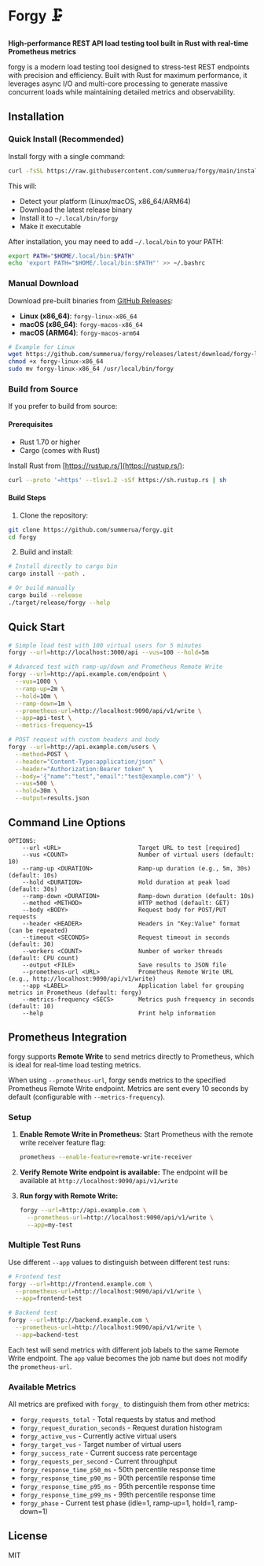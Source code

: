 # Forgy 🗜️

**High-performance REST API load testing tool built in Rust with real-time Prometheus metrics**

forgy is a modern load testing tool designed to stress-test REST endpoints with precision and efficiency. Built with Rust for maximum performance, it leverages async I/O and multi-core processing to generate massive concurrent loads while maintaining detailed metrics and observability.

## Installation

### Quick Install (Recommended)

Install forgy with a single command:

```bash
curl -fsSL https://raw.githubusercontent.com/summerua/forgy/main/install.sh | bash
```

This will:
- Detect your platform (Linux/macOS, x86_64/ARM64)
- Download the latest release binary
- Install it to `~/.local/bin/forgy`
- Make it executable

After installation, you may need to add `~/.local/bin` to your PATH:
```bash
export PATH="$HOME/.local/bin:$PATH"
echo 'export PATH="$HOME/.local/bin:$PATH"' >> ~/.bashrc
```

### Manual Download

Download pre-built binaries from [GitHub Releases](https://github.com/summerua/forgy/releases):

- **Linux (x86_64)**: `forgy-linux-x86_64`
- **macOS (x86_64)**: `forgy-macos-x86_64`  
- **macOS (ARM64)**: `forgy-macos-arm64`

```bash
# Example for Linux
wget https://github.com/summerua/forgy/releases/latest/download/forgy-linux-x86_64
chmod +x forgy-linux-x86_64
sudo mv forgy-linux-x86_64 /usr/local/bin/forgy
```

### Build from Source

If you prefer to build from source:

#### Prerequisites
- Rust 1.70 or higher
- Cargo (comes with Rust)

Install Rust from [https://rustup.rs/](https://rustup.rs/):
```bash
curl --proto '=https' --tlsv1.2 -sSf https://sh.rustup.rs | sh
```

#### Build Steps
1. Clone the repository:
```bash
git clone https://github.com/summerua/forgy.git
cd forgy
```

2. Build and install:
```bash
# Install directly to cargo bin
cargo install --path .

# Or build manually
cargo build --release
./target/release/forgy --help
```

## Quick Start

```bash
# Simple load test with 100 virtual users for 5 minutes
forgy --url=http://localhost:3000/api --vus=100 --hold=5m

# Advanced test with ramp-up/down and Prometheus Remote Write
forgy --url=http://api.example.com/endpoint \
  --vus=1000 \
  --ramp-up=2m \
  --hold=10m \
  --ramp-down=1m \
  --prometheus-url=http://localhost:9090/api/v1/write \
  --app=api-test \
  --metrics-frequency=15

# POST request with custom headers and body
forgy --url=http://api.example.com/users \
  --method=POST \
  --header="Content-Type:application/json" \
  --header="Authorization:Bearer token" \
  --body='{"name":"test","email":"test@example.com"}' \
  --vus=500 \
  --hold=30m \
  --output=results.json
```

## Command Line Options

```
OPTIONS:
    --url <URL>                      Target URL to test [required]
    --vus <COUNT>                    Number of virtual users (default: 10)
    --ramp-up <DURATION>             Ramp-up duration (e.g., 5m, 30s) (default: 10s)
    --hold <DURATION>                Hold duration at peak load (default: 30s)
    --ramp-down <DURATION>           Ramp-down duration (default: 10s)
    --method <METHOD>                HTTP method (default: GET)
    --body <BODY>                    Request body for POST/PUT requests
    --header <HEADER>                Headers in "Key:Value" format (can be repeated)
    --timeout <SECONDS>              Request timeout in seconds (default: 30)
    --workers <COUNT>                Number of worker threads (default: CPU count)
    --output <FILE>                  Save results to JSON file
    --prometheus-url <URL>           Prometheus Remote Write URL (e.g., http://localhost:9090/api/v1/write)
    --app <LABEL>                    Application label for grouping metrics in Prometheus (default: forgy)
    --metrics-frequency <SECS>       Metrics push frequency in seconds (default: 10)
    --help                           Print help information
```

## Prometheus Integration

forgy supports **Remote Write** to send metrics directly to Prometheus, which is ideal for real-time load testing metrics.

When using `--prometheus-url`, forgy sends metrics to the specified Prometheus Remote Write endpoint. Metrics are sent every 10 seconds by default (configurable with `--metrics-frequency`).

### Setup

1. **Enable Remote Write in Prometheus:**
   Start Prometheus with the remote write receiver feature flag:
   ```bash
   prometheus --enable-feature=remote-write-receiver
   ```

2. **Verify Remote Write endpoint is available:**
   The endpoint will be available at `http://localhost:9090/api/v1/write`

3. **Run forgy with Remote Write:**
   ```bash
   forgy --url=http://api.example.com \
     --prometheus-url=http://localhost:9090/api/v1/write \
     --app=my-test
   ```

### Multiple Test Runs

Use different `--app` values to distinguish between different test runs:
```bash
# Frontend test
forgy --url=http://frontend.example.com \
  --prometheus-url=http://localhost:9090/api/v1/write \
  --app=frontend-test

# Backend test  
forgy --url=http://backend.example.com \
  --prometheus-url=http://localhost:9090/api/v1/write \
  --app=backend-test
```

Each test will send metrics with different job labels to the same Remote Write endpoint. The `app` value becomes the job name but does not modify the `prometheus-url`.

### Available Metrics

All metrics are prefixed with `forgy_` to distinguish them from other metrics:

- `forgy_requests_total` - Total requests by status and method
- `forgy_request_duration_seconds` - Request duration histogram  
- `forgy_active_vus` - Currently active virtual users
- `forgy_target_vus` - Target number of virtual users
- `forgy_success_rate` - Current success rate percentage
- `forgy_requests_per_second` - Current throughput
- `forgy_response_time_p50_ms` - 50th percentile response time
- `forgy_response_time_p90_ms` - 90th percentile response time
- `forgy_response_time_p95_ms` - 95th percentile response time
- `forgy_response_time_p99_ms` - 99th percentile response time
- `forgy_phase` - Current test phase (idle=1, ramp-up=1, hold=1, ramp-down=1)

## License

MIT